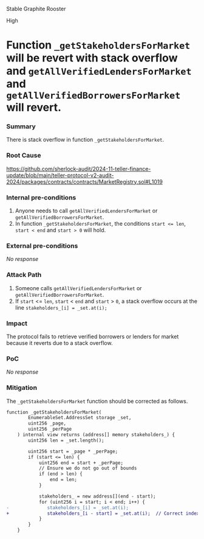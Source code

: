 Stable Graphite Rooster

High

# Function `_getStakeholdersForMarket` will be revert with stack overflow and `getAllVerifiedLendersForMarket` and `getAllVerifiedBorrowersForMarket` will revert.

### Summary

There is stack overflow in function `_getStakeholdersForMarket`.

### Root Cause

https://github.com/sherlock-audit/2024-11-teller-finance-update/blob/main/teller-protocol-v2-audit-2024/packages/contracts/contracts/MarketRegistry.sol#L1019

### Internal pre-conditions

1. Anyone needs to call `getAllVerifiedLendersForMarket` or `getAllVerifiedBorrowersForMarket`.
2. In function `_getStakeholdersForMarket`, the conditions `start <= len`, `start < end` and `start > 0` will hold.


### External pre-conditions

_No response_

### Attack Path

1. Someone calls `getAllVerifiedLendersForMarket` or `getAllVerifiedBorrowersForMarket`.
2. If `start` <= `len`, `start` < `end` and `start` > `0`, a stack overflow occurs at the line `stakeholders_[i] = _set.at(i);`

### Impact

The protocol fails to retrieve verified borrowers or lenders for market because it reverts due to a stack overflow.

### PoC

_No response_

### Mitigation

The `_getStakeholdersForMarket` function should be corrected as follows.
```diff
function _getStakeholdersForMarket(
        EnumerableSet.AddressSet storage _set,
        uint256 _page,
        uint256 _perPage
    ) internal view returns (address[] memory stakeholders_) {
        uint256 len = _set.length();

        uint256 start = _page * _perPage;
        if (start <= len) {
            uint256 end = start + _perPage;
            // Ensure we do not go out of bounds
            if (end > len) {
                end = len;
            }

            stakeholders_ = new address[](end - start);
            for (uint256 i = start; i < end; i++) {
-              stakeholders_[i] = _set.at(i); 
+              stakeholders_[i - start] = _set.at(i);  // Correct indexing by offset  
            }
        }
    }
```